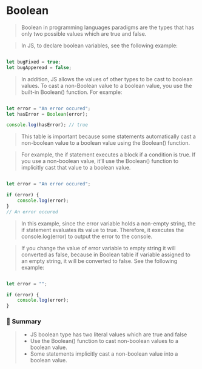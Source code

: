 # Boolean

> Boolean in programming languages paradigms are the types that has only two possible values which are true and false.

> In JS, to declare boolean variables, see the following example:

```js

let bugFixed = true;
let bugApperead = false;

```

> In addition, JS allows the values of other types to be cast to boolean values. To cast a non-Boolean value to a boolean value, you use the built-in Boolean() function. For example:

```js

let error = "An error occured";
let hasError = Boolean(error);

console.log(hasError); // true

```

> This table is important because some statements automatically cast a non-boolean value to a boolean value using the Boolean() function.

> For example, the if statement executes a block if a condition is true. If you use a non-boolean value, it’ll use the Boolean() function to implicitly cast that value to a boolean value.

```js

let error = "An error occured";

if (error) {
    console.log(error);
}
// An error occured

```

> In this example, since the error variable holds a non-empty string, the if statement evaluates its value to true. Therefore, it executes the console.log(error) to output the error to the console.

> If you change the value of error variable to empty string it will converted as false, because in Boolean table if variable assigned to an empty string, it will be converted to false. See the following example:

```js

let error = "";

if (error) {
    console.log(error);
}

```

### :memo: Summary

> - JS boolean type has two literal values which are true and false
> - Use the Boolean() function to cast non-boolean values to a boolean value.
> - Some statements implicitly cast a non-boolean value into a boolean value.
